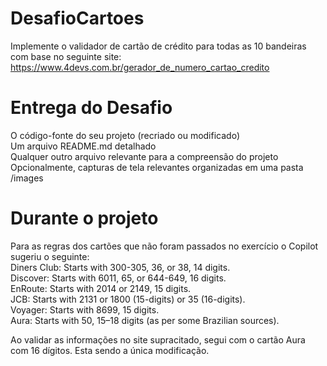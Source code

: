 # DesafioCartoes

Implemente o validador de cartão de crédito para todas as 10 bandeiras com base no seguinte site: https://www.4devs.com.br/gerador_de_numero_cartao_credito

# Entrega do Desafio
O código-fonte do seu projeto (recriado ou modificado)  
Um arquivo README.md detalhado  
Qualquer outro arquivo relevante para a compreensão do projeto  
Opcionalmente, capturas de tela relevantes organizadas em uma pasta /images   

# Durante o projeto
Para as regras dos cartões que não foram passados no exercício o Copilot sugeriu o seguinte:  
Diners Club: Starts with 300-305, 36, or 38, 14 digits.  
Discover: Starts with 6011, 65, or 644-649, 16 digits.  
EnRoute: Starts with 2014 or 2149, 15 digits.  
JCB: Starts with 2131 or 1800 (15-digits) or 35 (16-digits).  
Voyager: Starts with 8699, 15 digits.  
Aura: Starts with 50, 15–18 digits (as per some Brazilian sources).  

Ao validar as informações no site supracitado, segui com o cartão Aura com 16 dígitos. Esta sendo a única modificação.

